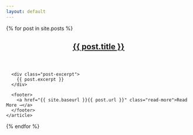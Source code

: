 ```yaml
---
layout: default
---
```


<section class="post-list">
  {% for post in site.posts %}
    <article class="post-preview">
      <header>
        <h2 class="post-title">
          <a href="{{ site.baseurl }}{{ post.url }}">{{ post.title }}</a>
        </h2>
      </header>

      <div class="post-excerpt">
        {{ post.excerpt }}
      </div>

      <footer>
        <a href="{{ site.baseurl }}{{ post.url }}" class="read-more">Read More →</a>
      </footer>
    </article>
  {% endfor %}
</section>